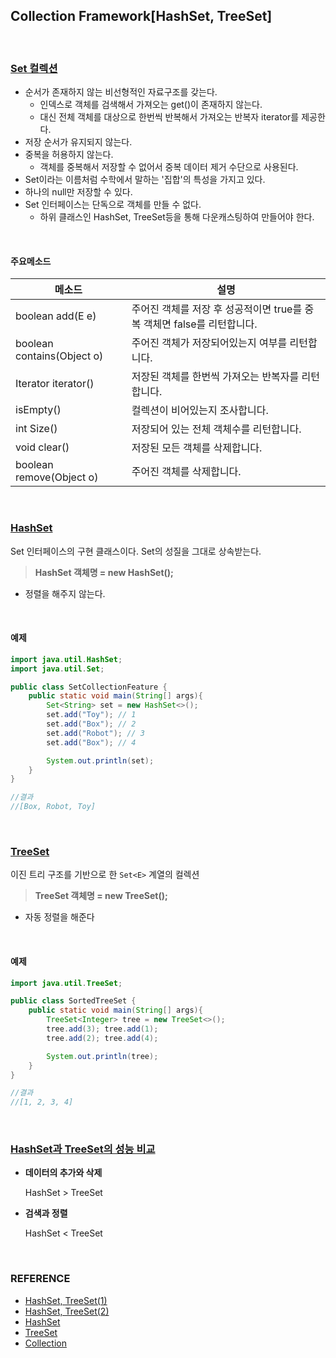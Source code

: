 ## Collection Framework[HashSet, TreeSet]

<br/>

### <u>Set 컬렉션</u>

* 순서가 존재하지 않는 비선형적인 자료구조를 갖는다.
  * 인덱스로 객체를 검색해서 가져오는 get()이 존재하지 않는다.
  * 대신 전체 객체를 대상으로 한번씩 반복해서 가져오는 반복자 iterator를 제공한다.
* 저장 순서가 유지되지 않는다.
* 중복을 허용하지 않는다.
  * 객체를 중복해서 저장할 수 없어서 중복 데이터 제거 수단으로 사용된다.
* Set이라는 이름처럼 수학에서 말하는 '집합'의 특성을 가지고 있다.
* 하나의 null만 저장할 수 있다.
* Set 인터페이스는 단독으로 객체를 만들 수 없다.
  * 하위 클래스인 HashSet, TreeSet등을 통해 다운캐스팅하여 만들어야 한다.

<br/>

#### 주요메소드

| 메소드                     | 설명                                                         |
| -------------------------- | ------------------------------------------------------------ |
| boolean add(E e)           | 주어진 객체를 저장 후 성공적이면 true를 중복 객체면 false를 리턴합니다. |
| boolean contains(Object o) | 주어진 객체가 저장되어있는지 여부를 리턴합니다.              |
| Iterator<E> iterator()     | 저장된 객체를 한번씩 가져오는 반복자를 리턴합니다.           |
| isEmpty()                  | 컬렉션이 비어있는지 조사합니다.                              |
| int Size()                 | 저장되어 있는 전체 객체수를 리턴합니다.                      |
| void clear()               | 저장된 모든 객체를 삭제합니다.                               |
| boolean remove(Object o)   | 주어진 객체를 삭제합니다.                                    |

<br/>

### <u>HashSet</u>

Set 인터페이스의 구현 클래스이다. Set의 성질을 그대로 상속받는다.

>  **HashSet<E> 객체명 = new HashSet<E>();**

* 정렬을 해주지 않는다.

<br/>

#### 예제

~~~~java
import java.util.HashSet;
import java.util.Set;

public class SetCollectionFeature {
    public static void main(String[] args){
        Set<String> set = new HashSet<>();
        set.add("Toy"); // 1
        set.add("Box"); // 2
        set.add("Robot"); // 3
        set.add("Box"); // 4

        System.out.println(set);
    }
}

//결과
//[Box, Robot, Toy]
~~~~

<br/>

### <u>TreeSet</u>

이진 트리 구조를 기반으로 한 `Set<E>` 계열의 컬렉션

>  **TreeSet<E> 객체명 = new TreeSet<E>();**

* 자동 정렬을 해준다

<br/>

#### 예제

~~~~java
import java.util.TreeSet;

public class SortedTreeSet {
    public static void main(String[] args){
        TreeSet<Integer> tree = new TreeSet<>();
        tree.add(3); tree.add(1);
        tree.add(2); tree.add(4);

        System.out.println(tree);
    }
}

//결과
//[1, 2, 3, 4]
~~~~

<br/>



### <u>HashSet과 TreeSet의 성능 비교</u>

* **데이터의 추가와 삭제**

  HashSet > TreeSet

* **검색과 정렬**

  HashSet < TreeSet

<br/>

### REFERENCE

* [HashSet, TreeSet(1)](https://github.com/fake-developers/1st/blob/JYJ-06/JYJ/HashSetAndTreeSet.md)
* [HashSet, TreeSet(2)](https://github.com/fake-developers/1st/blob/KJY-06/KJY/%5BJAVA%5D%20%EC%BB%AC%EB%A0%89%EC%85%98%20%ED%94%84%EB%A0%88%EC%9E%84%EC%9B%8C%ED%81%AC%20-%20Set%20%EC%BB%AC%EB%A0%89%EC%85%98.md)
* [HashSet](https://coding-factory.tistory.com/554)
* [TreeSet](https://coding-factory.tistory.com/555?category=758267)
* [Collection](https://coding-factory.tistory.com/550)

